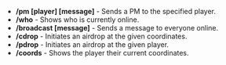 * **/pm [player] [message]** - Sends a PM to the specified player.
* **/who** - Shows who is currently online.
* **/broadcast [message]** - Sends a message to everyone online.
* **/cdrop** - Initiates an airdrop at the given coordinates.
* **/pdrop** - Initiates an airdrop at the given player.
* **/coords** - Shows the player their current coordinates.